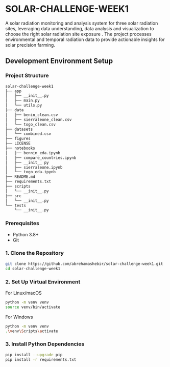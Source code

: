 # SOLAR-CHALLENGE-WEEK1

A solar radiation monitoring and analysis system for three solar radiation sites, leveraging data understanding, data analysis and visualization to choose the right solar radiation site  exposure . The project processes environmental and temporal radiation data to provide actionable insights for solar precision farming.

## Development Environment Setup

### Project Structure
``` bash
solar-challenge-week1
├── app
│   ├── __init__.py
│   ├── main.py
│   └── utils.py
├── data
│   ├── benin_clean.csv
│   ├── sierraleone_clean.csv
│   └── togo_clean.csv
├── datasets
│   └── combined.csv
├── figures
├── LICENSE
├── notebooks
│   ├── bennin_eda.ipynb
│   ├── compare_countries.ipynb
│   ├── __init__ py
│   ├── sierraleone.ipynb
│   └── togo_eda.ipynb
├── README.md
├── requirements.txt
├── scripts
│   └── __init__.py
├── src
│   └── __init__.py
└── tests
    └── __init__.py
```

### Prerequisites
- Python 3.8+
- Git

### 1. Clone the Repository
```bash
git clone https://github.com/abrehamashebir/solar-challenge-week1.git
cd solar-challenge-week1
```
### 2. Set Up Virtual Environment
 For Linux/macOS
```bash
python -m venv venv
source venv/bin/activate
```

 For Windows
 ```bash
python -m venv venv
.\venv\Scripts\activate
```
### 3. Install Python Dependencies
```bash
pip install --upgrade pip
pip install -r requirements.txt
```

